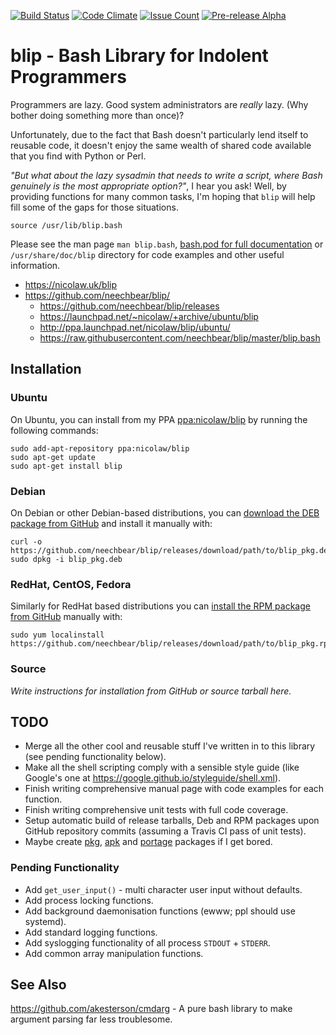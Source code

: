 [![Build Status](https://travis-ci.org/neechbear/blip.svg?branch=master)](https://travis-ci.org/neechbear/blip)
[![Code Climate](https://codeclimate.com/github/neechbear/blip/badges/gpa.svg)](https://codeclimate.com/github/neechbear/blip)
[![Issue Count](https://codeclimate.com/github/neechbear/blip/badges/issue_count.svg)](https://codeclimate.com/github/neechbear/blip)
[![Pre-release Alpha](https://img.shields.io/badge/status-pre--release%20alpha-ff69b4.svg)](https://nicolaw.uk/blip)

# blip - Bash Library for Indolent Programmers

Programmers are lazy. Good system administrators are _really_ lazy. (Why bother
doing something more than once)?

Unfortunately, due to the fact that Bash doesn't particularly lend itself to
reusable code, it doesn't enjoy the same wealth of shared code available that
you find with Python or Perl.

_"But what about the lazy sysadmin that needs to write a script, where Bash
genuinely is the most appropriate option?"_, I hear you ask! Well, by providing
functions for many common tasks, I'm hoping that `blip` will help fill some of
the gaps for those situations.

```
source /usr/lib/blip.bash
```

Please see the man page `man blip.bash`, [bash.pod for full
documentation](blip.bash.pod) or `/usr/share/doc/blip` directory for code
examples and other useful information.

* <https://nicolaw.uk/blip>
* <https://github.com/neechbear/blip/>
  * <https://github.com/neechbear/blip/releases>
  * <https://launchpad.net/~nicolaw/+archive/ubuntu/blip>
  * <http://ppa.launchpad.net/nicolaw/blip/ubuntu/>
  * <https://raw.githubusercontent.com/neechbear/blip/master/blip.bash>

## Installation

### Ubuntu

On Ubuntu, you can install from my PPA
[ppa:nicolaw/blip](https://launchpad.net/~nicolaw/+archive/ubuntu/blip)
by running the following commands:

```
sudo add-apt-repository ppa:nicolaw/blip
sudo apt-get update
sudo apt-get install blip
```

### Debian

On Debian or other Debian-based distributions, you can
[download the DEB package from GitHub](https://github.com/neechbear/blip/releases)
and install it manually with:

```
curl -o https://github.com/neechbear/blip/releases/download/path/to/blip_pkg.deb
sudo dpkg -i blip_pkg.deb
```

### RedHat, CentOS, Fedora

Similarly for RedHat based distributions you can
[install the RPM package from GitHub](https://github.com/neechbear/blip/releases)
manually with:

```
sudo yum localinstall https://github.com/neechbear/blip/releases/download/path/to/blip_pkg.rpm
```

### Source

_Write instructions for installation from GitHub or source tarball here._

## TODO

* Merge all the other cool and reusable stuff I've written in to this library
  (see pending functionality below).
* Make all the shell scripting comply with a sensible style guide (like Google's
  one at <https://google.github.io/styleguide/shell.xml>).
* Finish writing comprehensive manual page with code examples for each function.
* Finish writing comprehensive unit tests with full code coverage.
* Setup automatic build of release tarballs, Deb and RPM packages upon GitHub
  repository commits (assuming a Travis CI pass of unit tests).
* Maybe create [pkg](https://wiki.archlinux.org/index.php/creating_packages),
  [apk](https://wiki.alpinelinux.org/wiki/Creating_an_Alpine_package) and
  [portage](https://wiki.gentoo.org/wiki/Portage) packages if I get bored.

### Pending Functionality

* Add `get_user_input()` - multi character user input without defaults.
* Add process locking functions.
* Add background daemonisation functions (ewww; ppl should use systemd).
* Add standard logging functions.
* Add syslogging functionality of all process `STDOUT` + `STDERR`.
* Add common array manipulation functions.

## See Also

<https://github.com/akesterson/cmdarg> - A pure bash library to make argument
parsing far less troublesome.

